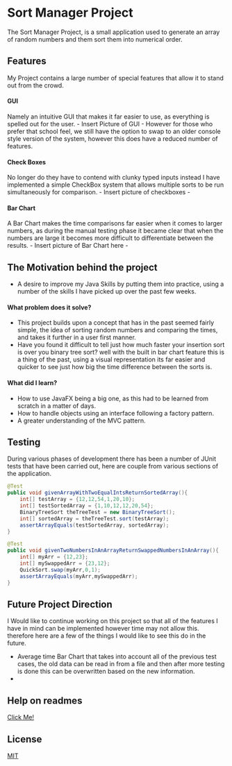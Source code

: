 # Sort Manager Project

The Sort Manager Project, is a small application used to generate an array of random numbers and them sort them into numerical order.



## Features
My Project contains a large number of special features that allow it to stand out from the crowd.
#### GUI
Namely an intuitive GUI that makes it far easier to use, as everything is spelled out for the user.  - Insert Picture of GUI - However for those who prefer that school feel, we still have the option to swap to an older console style version of the system, however this does have a reduced number of features.
#### Check Boxes
No longer do they have to contend with clunky typed inputs instead I have implemented a simple CheckBox system that allows multiple sorts to be run simultaneously for comparison. - Insert picture of checkboxes -
#### Bar Chart
A Bar Chart makes the time comparisons far easier when it comes to larger numbers, as during the manual testing phase it became clear that when the numbers are large it becomes more difficult to differentiate between the results. - Insert picture of Bar Chart here -


## The Motivation behind the project
- A desire to improve my Java Skills by putting them into practice, using a number of the skills I have picked up over the past few weeks.

#### What problem does it solve?
- This project builds upon a concept that has in the past seemed fairly simple, the idea of sorting random numbers and comparing the times, and takes it further in a user first manner.
- Have you found it difficult to tell just how much faster your insertion sort is over you binary tree sort? well with the built in bar chart feature this is a thing of the past, using a visual representation its far easier and quicker to see just how big the time difference between the sorts is.

#### What did I learn?
- How to use JavaFX being a big one, as this had to be learned from scratch in a matter of days.
- How to handle objects using an interface following a factory pattern.
- A greater understanding of the MVC pattern.


## Testing

During various phases of development there has been a number of JUnit tests that have been carried out, here are couple from various sections of the application.

```java
@Test
public void givenArrayWithTwoEqualIntsReturnSortedArray(){
    int[] testArray = {12,12,54,1,20,10};
    int[] testSortedArray = {1,10,12,12,20,54};
    BinaryTreeSort theTreeTest = new BinaryTreeSort();
    int[] sortedArray = theTreeTest.sort(testArray);
    assertArrayEquals(testSortedArray, sortedArray);
}

@Test
public void givenTwoNumbersInAnArrayReturnSwappedNumbersInAnArray(){
    int[] myArr = {12,23};
    int[] mySwappedArr = {23,12};
    QuickSort.swap(myArr,0,1);
    assertArrayEquals(myArr,mySwappedArr);
}
```


## Future Project Direction
I Would like to continue working on this project so that all of the features I have in mind can be implemented however time may not allow this. therefore here are a few of the things I would like to see this do in the future.
- Average time Bar Chart that takes into account all of the previous test cases, the old data can be read in from a file and then after more testing is done this can be overwritten based on the new information.
-

## Help on readmes
[Click Me!](https://www.freecodecamp.org/news/how-to-write-a-good-readme-file/)

## License
[MIT](https://choosealicense.com/licenses/mit/)
